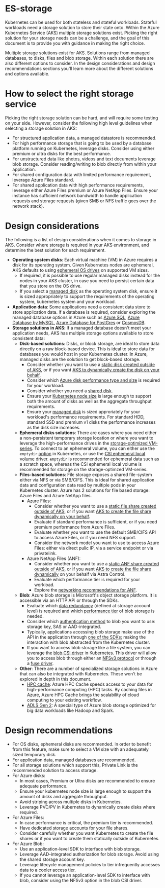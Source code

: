 # ES-storage

Kubernetes can be used for both stateless and stateful workloads. Stateful workloads need a storage solution to store their state onto. Within the Azure Kubernetes Service (AKS) multiple storage solutions exist. Picking the right solution for your storage needs can be a challenge, and the goal of this document is to provide you with guidance in making the right choice.

Multiple storage solutions exist for AKS. Solutions range from managed databases, to disks, files and blob storage. Within each solution there are also different options to consider. In the design considerations and design recommendations sections you'll learn more about the different solutions and options available. 

# How to select the right storage service
Picking the right storage solution can be hard, and will require some testing on your side. However, consider the following high level guidelines when selecting a storage solution in AKS:
* For structured application data, a managed datastore is recommended.
* For high performance storage that is going to be used by a database platform running on Kubernetes, leverage disks. Consider using either premium or ultra disks for the best performance.
* For unstructured data like photos, videos and text documents leverage blob storage. Consider reading/writing to blob directly from within your application.
* For shared configuration data with limited performance requirement, leverage Azure Files standard.
* For shared application data with high performance requirements, leverage either Azure Files premium or Azure NetApp Files. Ensure your instance has sufficient network bandwidth to handle application requests and storage requests (given SMB or NFS traffic goes over the network stack).
   
# Design considerations
The following is a list of design considerations when it comes to storage in AKS. Consider where storage is required in your AKS environment, and determine the best solution for each requirement.

* **Operating system disks**: Each virtual machine (VM) in Azure requires a disk for its operating system. Given Kubernetes nodes are ephemeral, AKS defaults to using [ephemeral OS drives](https://docs.microsoft.com/en-us/azure/aks/cluster-configuration#ephemeral-os) on supported VM sizes.
  * If required, it is possible to use regular managed disks instead for the nodes in your AKS cluster, in case you need to persist certain data that you store on the OS drive.
  * If you select a [managed disk](https://docs.microsoft.com/en-us/azure/virtual-machines/disks-types) as the operating system disk, ensure it is sized appropriately to support the requirements of the operating system, kubernetes system and your workload. 
* **Application data**: Some applications need a consistent data store to store application data. If a database is required, consider exploring the managed database options in Azure such as [Azure SQL](https://azure.microsoft.com/en-us/products/azure-sql/), [Azure Database by MySQL](https://azure.microsoft.com/en-us/services/mysql/), [Azure Database for PostGres](https://azure.microsoft.com/en-us/services/postgresql/) or [CosmosDB](https://azure.microsoft.com/en-us/services/cosmos-db/).
* **Storage solutions in AKS**: If a managed database doesn't meet your application needs, AKS has multiple storage options available to store consistent data:
  * **Disk-based solutions**: Disks, or block storage, are ideal to store data directly on a raw block-based device. This is ideal to store data for databases you would host in your Kubernetes cluster. In Azure, managed disks are the solution to get block-based storage.
    * Consider whether you want to use a [static disk created outside of AKS](https://docs.microsoft.com/en-us/azure/aks/azure-disk-volume), or if you want [AKS to dynamically create the disk on your behalf](https://docs.microsoft.com/en-us/azure/aks/azure-disks-dynamic-pv).
    * Consider which [Azure disk performance type and size](https://docs.microsoft.com/en-us/azure/virtual-machines/disks-scalability-targets) is required for your workload. 
    * Consider whether you need a [shared disk](https://docs.microsoft.com/en-us/azure/virtual-machines/disks-shared-enable).
    * Ensure your [Kubernetes node size](https://docs.microsoft.com/en-us/azure/virtual-machines/sizes) is large enough to support both the amount of disks as well as the aggregate throughput requirements.
    * Ensure your [managed disk](https://docs.microsoft.com/en-us/azure/virtual-machines/disks-types) is sized approriately for your workload's performance requirements. For standard HDD, standard SSD and premium v1 disks the performance increases as the disk size increases.
  * **Ephemeral disks solutions**: There are cases where you need either a non-persistent temporary storage location or where you want to leverage the high-performance drives in the [storage-optimized VM-series](https://docs.microsoft.com/en-us/azure/virtual-machines/sizes-storage). To connect to an ephemeral volume, you can either use the `emptydir` [option](https://kubernetes.io/docs/concepts/storage/volumes/#emptydir) in Kubernetes, or use the [CSI ephemeral local volume](https://kubernetes.io/docs/concepts/storage/ephemeral-volumes/#csi-ephemeral-volumes) driver. `emptydir` is recommended for ephemeral data such as a scratch space, whereas the CSI ephemeral local volume is recommended for storage on the storage-optimzed VM-series.
  * **Files-based solutions**: File storage exposes a shared file-system either via NFS or via SMB/CIFS. This is ideal for shared application data and configuration data read by multiple pods in your Kubernetes cluster. Azure has 2 solutions for file based storage: Azure Files and Azure NetApp files.
    * Azure Files:
      * Consider whether you want to use a [static file share created outside of AKS](https://docs.microsoft.com/en-us/azure/aks/azure-files-volume), or if you want [AKS to create the file share dynamically on your behalf](https://docs.microsoft.com/en-us/azure/aks/azure-files-dynamic-pv).
      * Evaluate if standard performance is sufficient, or if you need premium performance from Azure Files.
      * Evaluate whether you want to use the default SMB/CIFS API to access Azure Files, or if you need NFS support.
      * Consider the network model you want to use to access Azure Files: either via direct pulic IP, via a service endpoint or via privatelink.
    * Azure NetApp Files (ANF):
      * Consider whether you want to use a [static ANF share created outside of AKS](https://docs.microsoft.com/en-us/azure/aks/azure-netapp-files#provision-azure-netapp-files-volumes-statically), or if you want [AKS to create the file share dynamically](https://docs.microsoft.com/en-us/azure/aks/azure-netapp-files#provision-azure-netapp-files-volumes-dynamically) on your behalf via Astra Control.
      * Evaluate which performance tier is required for your workload.
      * Explore the [networking recommendations for ANF](https://docs.microsoft.com/en-us/azure/azure-netapp-files/azure-netapp-files-network-topologies).
  * **Blob**: Azure blob storage is Microsoft's object storage platform. It is accessible via an HTTP API or through the SDKs.
    * Evaluate which [data redundancy](https://docs.microsoft.com/en-us/azure/storage/common/storage-redundancy) (defined at storage account level) is required and which [performance tier](https://docs.microsoft.com/en-us/azure/storage/blobs/access-tiers-overview) of blob storage is needed.
    * Consider which [authentication method](https://docs.microsoft.com/en-us/azure/storage/common/authorize-data-access) to blob you want to use: storage key, SAS or AAD-integrated.
    * Typically, applications accessing blob storage make use of the API in the application through [one of the SDKs](https://docs.microsoft.com/en-us/azure/storage/blobs/storage-blobs-introduction); making the interaction with blob abstracted from the Kubernetes cluster.
    * If you want to access blob storage like a file system, you can leverage the [blob CSI driver](https://github.com/kubernetes-sigs/blob-csi-driver) in Kubernetes. This driver will allow you to access blob through either an [NFSv3 protocol](https://docs.microsoft.com/en-us/azure/storage/blobs/network-file-system-protocol-support) or through a [fuse driver](https://github.com/Azure/azure-storage-fuse).
  * **Other**: There are a number of specialized storage solutions in Azure that can also be integrated with Kubernetes. These won't be explored in depth in this document.
    * [HPC cache](https://docs.microsoft.com/en-us/azure/aks/azure-hpc-cache): Azure HPC Cache speeds access to your data for high-performance computing (HPC) tasks. By caching files in Azure, Azure HPC Cache brings the scalability of cloud computing to your existing workflow.  
    * [ADLS Gen 2](https://docs.microsoft.com/en-us/azure/storage/blobs/data-lake-storage-introduction): A special type of Azure blob storage optimized for big data workloads like Hadoop and Spark.
  

# Design recommendations
* For OS disks, ephemeral disks are recommended. In order to benefit from this feature, make sure to select a VM size with an adequately sized temporary disk.
* For application data, managed databases are recommended.
* For all storage solutions which support this, Private Link is the recommended solution to access storage.
* For Azure disks:
  * In most cases, Premium or Ultra disks are recommended to ensure adequate performance.
  * Ensure your kubernetes node size is large enough to support the amount of disks and aggregate throughput.
  * Avoid striping across multiple disks in Kubernetes.
  * Leverage PVC/PV in Kubernetes to dynamically create disks where required.
* For Azure Files:
  * In case performance is critical, the premium tier is recommended.
  * Have dedicated storage accounts for your file shares.
  * Consider carefully whether you want Kubernetes to create the file shares or if you want to create them statically outside of Kubernetes.
* For Azure Blob:
  * Use an application-level SDK to interface with blob storage.
  * Leverage AAD-integrated authorization for blob storage. Avoid using the shared storage account key.
  * Leverage lifecycle management policies to tier infrequently accesses data to a cooler access tier.
  * If you cannot leverage an application-level SDK to interface with blob, consider using the NFSv3 option in the blob CSI driver.
